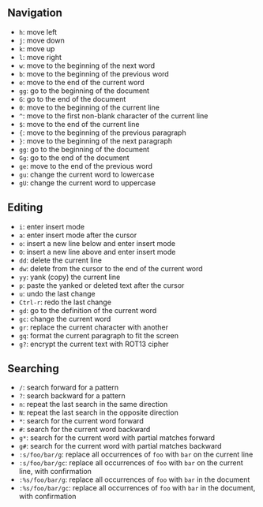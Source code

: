 ## Navigation
- `h`: move left
- `j`: move down
- `k`: move up
- `l`: move right
- `w`: move to the beginning of the next word
- `b`: move to the beginning of the previous word
- `e`: move to the end of the current word
- `gg`: go to the beginning of the document
- `G`: go to the end of the document
- `0`: move to the beginning of the current line
- `^`: move to the first non-blank character of the current line
- `$`: move to the end of the current line
- `{`: move to the beginning of the previous paragraph
- `}`: move to the beginning of the next paragraph
- `gg`: go to the beginning of the document
- `Gg`: go to the end of the document
- `ge`: move to the end of the previous word
- `gu`: change the current word to lowercase
- `gU`: change the current word to uppercase

## Editing
- `i`: enter insert mode
- `a`: enter insert mode after the cursor
- `o`: insert a new line below and enter insert mode
- `O`: insert a new line above and enter insert mode
- `dd`: delete the current line
- `dw`: delete from the cursor to the end of the current word
- `yy`: yank (copy) the current line
- `p`: paste the yanked or deleted text after the cursor
- `u`: undo the last change
- `Ctrl-r`: redo the last change
- `gd`: go to the definition of the current word
- `gc`: change the current word
- `gr`: replace the current character with another
- `gq`: format the current paragraph to fit the screen
- `g?`: encrypt the current text with ROT13 cipher

## Searching
- `/`: search forward for a pattern
- `?`: search backward for a pattern
- `n`: repeat the last search in the same direction
- `N`: repeat the last search in the opposite direction
- `*`: search for the current word forward
- `#`: search for the current word backward
- `g*`: search for the current word with partial matches forward
- `g#`: search for the current word with partial matches backward
- `:s/foo/bar/g`: replace all occurrences of `foo` with `bar` on the current line
- `:s/foo/bar/gc`: replace all occurrences of `foo` with `bar` on the current line, with confirmation
- `:%s/foo/bar/g`: replace all occurrences of `foo` with `bar` in the document
- `:%s/foo/bar/gc`: replace all occurrences of `foo` with `bar` in the document, with confirmation
